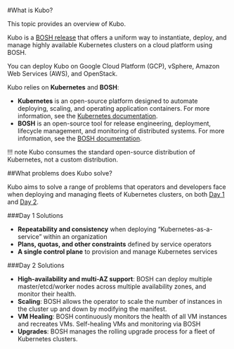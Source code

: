 #What is Kubo?

This topic provides an overview of Kubo.

Kubo is a [BOSH release](https://github.com/cloudfoundry-incubator/kubo-release) that offers a uniform way to instantiate, deploy, and manage highly available Kubernetes clusters on a cloud platform using BOSH. 

You can deploy Kubo on Google Cloud Platform (GCP), vSphere, Amazon Web Services (AWS), and OpenStack.

Kubo relies on **Kubernetes** and **BOSH**:

* **Kubernetes** is an open-source platform designed to automate deploying, scaling, and operating application containers. For more information, see the [Kubernetes documentation](https://kubernetes.io/docs/home/).
* **BOSH** is an open-source tool for release engineering, deployment, lifecycle management, and monitoring of distributed systems. For more information, see the [BOSH documentation](https://bosh.io/docs).

!!! note
	Kubo consumes the standard open-source distribution of Kubernetes, not a custom distribution. 

##What problems does Kubo solve?

Kubo aims to solve a range of problems that operators and developers face when deploying and managing fleets of Kubernetes clusters, on both [Day 1](#day-1-solutions) and [Day 2](#day-2-solutions).

###Day 1 Solutions

* **Repeatability and consistency** when deploying “Kubernetes-as-a-service” within an organization
* **Plans, quotas, and other constraints** defined by service operators
* **A single control plane** to provision and manage Kubernetes services

###Day 2 Solutions

* **High-availability and multi-AZ support**: BOSH can deploy multiple master/etcd/worker nodes across multiple availability zones, and monitor their health.
* **Scaling**: BOSH allows the operator to scale the number of instances in the cluster up and down by modifying the manifest.
* **VM Healing**: BOSH continuously monitors the health of all VM instances and recreates VMs. 
Self-healing VMs and monitoring via BOSH
* **Upgrades**: BOSH manages the rolling upgrade process for a fleet of Kubernetes clusters.